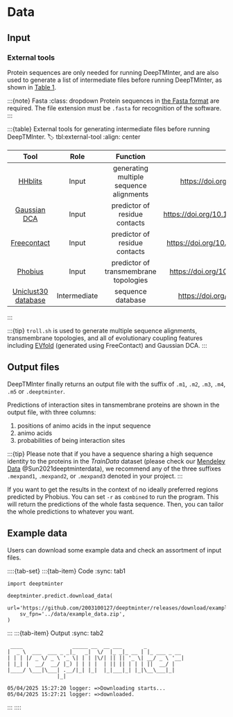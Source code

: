 # Data

## Input

### External tools

Protein sequences are only needed for running DeepTMInter, and are also used to generate a list of intermediate files before running DeepTMInter, as shown in [Table 1](#tbl:external-tool).

:::{note} Fasta
:class: dropdown
Protein sequences in [the Fasta format](https://en.wikipedia.org/wiki/FASTA_format) are required. The file extension must be `.fasta` for recognition of the software.
:::

:::{table} External tools for generating intermediate files before running DeepTMInter.
:label: tbl:external-tool
:align: center

|                              Tool                              |     Role     |                Function                 |                     Source                     |
|:--------------------------------------------------------------:|:------------:|:---------------------------------------:|:----------------------------------------------:|
|       [HHblits](https://github.com/soedinglab/hh-suite)        |    Input     | generating multiple sequence alignments |      <https://doi.org/10.1038/nmeth.1818>      |
|  [Gaussian DCA](https://github.com/carlobaldassi/GaussDCA.jl)  |    Input     |      predictor of residue contacts      | <https://doi.org/10.1371/journal.pone.0092721> |
| [Freecontact](https://rostlab.org/owiki/index.php/FreeContact) |    Input     |      predictor of residue contacts      |   <https://doi.org/10.1186/1471-2105-15-85>    |
|         [Phobius](http://phobius.sbc.su.se/data.html)          |    Input     |  predictor of transmembrane topologies  |  <https://doi.org/10.1016/j.jmb.2004.03.016>   |
|      [Uniclust30 database](https://uniclust.mmseqs.com/)       | Intermediate |            sequence database            |     <https://doi.org/10.1093/nar/gkw1081>      |

:::

:::{tip}
`troll.sh` is used to generate multiple sequence alignments, transmembrane topologies, and all of evolutionary coupling features including [EVfold](https://doi.org/10.1371/journal.pone.0028766) (generated using FreeContact) and Gaussian DCA.
:::

## Output files

DeepTMInter finally returns an output file with the suffix of `.m1`, `.m2`, `.m3`, `.m4`, `.m5` or `.deeptminter`.

Predictions of interaction sites in tansmembrane proteins are shown in the output file, with three columns: 

1. positions of animo acids in the input sequence
2. animo acids
3. probabilities of being interaction sites

:::{tip}
Please note that if you have a sequence sharing a high sequence identity to the proteins in the _TrainData_ dataset (please check our [Mendeley Data](https://data.mendeley.com/datasets/2t8kgwzp35/2) @Sun2021deeptminterdata), we recommend any of the three suffixes `.mexpand1`, `.mexpand2`, or `.mexpand3` denoted in your project.
:::

If you want to get the results in the context of no ideally preferred regions predicted by Phobius. You can set `-r` as `combined` to run the program. This will return the predictions of the whole fasta sequence. Then, you can tailor the whole predictions to whatever you want.


## Example data

Users can download some example data and check an assortment of input files.

::::{tab-set}
:::{tab-item} Code
:sync: tab1
```{code} python
import deeptminter

deeptminter.predict.download_data(
    url='https://github.com/2003100127/deeptminter/releases/download/example_data/example_data.zip',
    sv_fpn='../data/example_data.zip',
)
```
:::
:::{tab-item} Output
:sync: tab2
```{code} shell
 ____                _____ __  __ ___       _            
|  _ \  ___  ___ _ _|_   _|  \/  |_ _|_ __ | |_ ___ _ __ 
| | | |/ _ \/ _ \ '_ \| | | |\/| || || '_ \| __/ _ \ '__|
| |_| |  __/  __/ |_) | | | |  | || || | | | ||  __/ |   
|____/ \___|\___| .__/|_| |_|  |_|___|_| |_|\__\___|_|   
                |_|                                      

05/04/2025 15:27:20 logger: =>Downloading starts...
05/04/2025 15:27:21 logger: =>downloaded.
```
:::
::::

